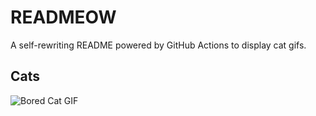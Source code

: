 # READMEOW

A self-rewriting README powered by GitHub Actions to display cat gifs.

## Cats

![Bored Cat GIF](https://media1.giphy.com/media/mlvseq9yvZhba/200.gif?cid=9acd02dagddd73klh77zmxm8rcymvg0rp6yps6k9r6fu1g9y&ep=v1_gifs_search&rid=200.gif&ct=g)
